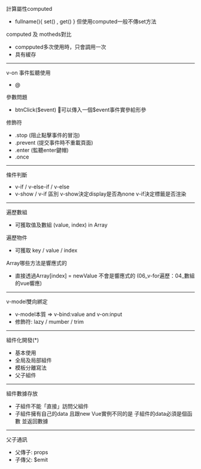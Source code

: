 計算屬性computed
  - fullname(){ set() , get() }  但使用computed一般不傳set方法

computed 及 motheds對比
  - compputed多次使用時，只會調用一次
  - 具有緩存
-------

v-on 事件監聽使用
  - @

參數問題
  - btnClick($event) 可以傳入一個$event事件實參給形參

修飾符
  - .stop (阻止點擊事件的冒泡)
  - .prevent (提交事件時不重載頁面)
  - .enter (監聽enter鍵帽)
  - .once 
-------

條件判斷 
  - v-if / v-else-if / v-else
  - v-show / v-if 區別
        v-show決定display是否為none  v-if決定標籤是否渲染
-------

遍歷數組
  - 可獲取值及數組 (value, index) in Array

遍歷物件
  - 可獲取 key / value / index

Array哪些方法是響應式的
  - 直接透過Array[index] = newValue 不會是響應式的 (06_v-for遍歷：04_數組的vue響應)
-------

v-model雙向綁定
  - v-model本質 => v-bind:value and v-on:input
  - 修飾符: lazy / mumber / trim  
-------

組件化開發(*)
  - 基本使用
  - 全局及局部組件
  - 模板分離寫法
  - 父子組件
-------

組件數據存放
  - 子組件不能「直接」訪問父組件
  - 子組件擁有自己的data 且跟new Vue實例不同的是 子組件的data必須是個函數 並返回數據
-------

父子通訊
  - 父傳子: props
  - 子傳父: $emit